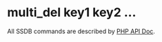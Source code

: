 # multi_del key1 key2 ...

All SSDB commands are described by [PHP API Doc](http://ssdb.io/docs/php/).
